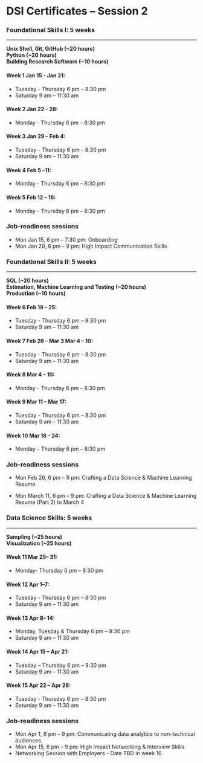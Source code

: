# DSI Certificates – Session 2 

### Foundational Skills I: 5 weeks
---
**Unix Shell, Git, GitHub (~20 hours)**   
**Python (~20 hours)**  
**Building Research Software (~10 hours)**  

#### Week 1 Jan 15 - Jan 21:
- Tuesday - Thursday 6 pm – 8:30 pm 
- Saturday 9 am – 11:30 am 

#### Week 2 Jan 22 – 28:
- Monday - Thursday 6 pm – 8:30 pm 

#### Week 3 Jan 29 – Feb 4:
- Tuesday - Thursday 6 pm – 8:30 pm 
- Saturday 9 am – 11:30 am  

#### Week 4 Feb 5 –11:
- Monday - Thursday 6 pm – 8:30 pm 

#### Week 5 Feb 12 – 18:
- Monday - Thursday 6 pm – 8:30 pm 

### Job-readiness sessions

- Mon Jan 15, 6 pm – 7:30 pm: Onboarding  
- Mon Jan 29, 6 pm – 9 pm: High Impact Communication Skills 

### Foundational Skills II: 5 weeks
---
**SQL (~20 hours)**  
**Estimation, Machine Learning and Testing (~20 hours)**  
**Production (~10 hours)**   

#### Week 6 Feb 19 – 25:
- Tuesday - Thursday 6 pm – 8:30 pm 
- Saturday 9 am – 11:30 am 

#### Week 7 Feb 26 – Mar 3 Mar 4 – 10:
- Tuesday - Thursday 6 pm – 8:30 pm 
- Saturday 9 am – 11:30 am 

#### Week 8 Mar 4 – 10:
- Monday - Thursday 6 pm – 8:30 pm 

#### Week 9 Mar 11 – Mar 17:
- Tuesday - Thursday 6 pm – 8:30 pm 
- Saturday 9 am – 11:30 am 

#### Week 10 Mar 18 – 24:
- Monday – Thursday 6 pm – 8:30 pm 

### Job-readiness sessions

- Mon Feb 26, 6 pm – 9 pm: Crafting a Data Science & Machine Learning Resume

- Mon March 11, 6 pm – 9 pm: Crafting a Data Science & Machine Learning Resume (Part 2) to March 4 

### Data Science Skills: 5 weeks
---
**Sampling (~25 hours)**  
**Visualization (~25 hours)** 

#### Week 11 Mar 25– 31:
- Monday- Thursday 6 pm – 8:30 pm 

#### Week 12 Apr 1–7:
- Tuesday - Thursday 6 pm – 8:30 pm 
- Saturday 9 am – 11:30 am 

#### Week 13 Apr 8– 14:
- Monday, Tuesday & Thursday 6 pm – 8:30 pm 
- Saturday 9 am – 11:30 am 

#### Week 14 Apr 15 – Apr 21:
- Tuesday – Thursday 6 pm – 8:30 pm 
- Saturday 9 am – 11:30 am 

#### Week 15 Apr 22 – Apr 28:
- Tuesday - Thursday 6 pm – 8:30 pm 
- Saturday 9 am – 11:30 am 

### Job-readiness sessions
- Mon Apr 1, 6 pm – 9 pm: Communicating data analytics to non-technical audiences 
- Mon Apr 15, 6 pm – 9 pm: High Impact Networking & Interview Skills 
- Networking Session with Employers - Date TBD in week 16
